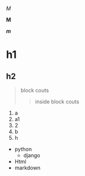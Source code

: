 *M*

**M**

***m***

# h1
## h2

> block couts
>> inside block couts


1. a
  1. a1
2. 2
3. b
  1. h


- python 
  - django
- Html
- markdown
